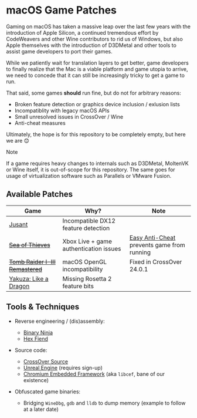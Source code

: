 # macOS Game Patches

Gaming on macOS has taken a massive leap over the last few years with the introduction of Apple Silicon, a
continued tremendous effort by CodeWeavers and other Wine contributors to rid us of Windows, but also Apple
themselves with the introduction of D3DMetal and other tools to assist game developers to port their games.

While we patiently wait for translation layers to get better, game developers to finally realize that the Mac
is a viable platform and game utopia to arrive, we need to concede that it can still be increasingly tricky to
get a game to run.

That said, some games **should** run fine, but do not for arbitrary reasons:

- Broken feature detection or graphics device inclusion / exlusion lists
- Incompatiblity with legacy macOS APIs
- Small unresolved issues in CrossOver / Wine
- Anti-cheat measures

Ultimately, the hope is for this repository to be completely empty, but here we are 😊

> [!NOTE]
>
> If a game requires heavy changes to internals such as D3DMetal, MoltenVK or Wine itself, it is out-of-scope
> for this repository. The same goes for usage of virtualization software such as Parallels or VMware Fusion.
>

## Available Patches

| Game                               | Why?                                      | Note
| ---------------------------------- | ----------------------------------------- | ------------------------- |
| [Jusant]                           | Incompatible DX12 feature detection       |
| ~~[Sea of Thieves]~~               | Xbox Live + game authentication issues    | [Easy Anti-Cheat] prevents game from running
| ~~[Tomb Raider I-III Remastered]~~ | macOS OpenGL incompatibility              | Fixed in CrossOver 24.0.1
| [Yakuza: Like a Dragon]            | Missing Rosetta 2 feature bits            | 

## Tools & Techniques

- Reverse engineering / (dis)assembly:
  - [Binary Ninja](https://binary.ninja/)
  - [Hex Fiend](http://hexfiend.com/)

- Source code:
  - [CrossOver Source](https://www.codeweavers.com/crossover/source)
  - [Unreal Engine](https://docs.unrealengine.com/5.3/en-US/downloading-unreal-engine-source-code/) (requires sign-up)
  - [Chromium Embedded Framework](https://github.com/chromiumembedded/cef) (aka `libcef`, bane of our existence)

- Obfuscated game binaries:
  - Bridging `WineDbg`, `gdb` and `lldb` to dump memory (example to follow at a later date)

[Easy Anti-Cheat]: https://www.seaofthieves.com/release-notes/2.10.2
[Jusant]: jusant
[Sea of Thieves]: sea-of-thieves
[Tomb Raider I-III Remastered]: tomb-raider-I-III-remastered
[Yakuza: Like a Dragon]: https://www.gog.com/en/game/yakuza_like_a_dragon